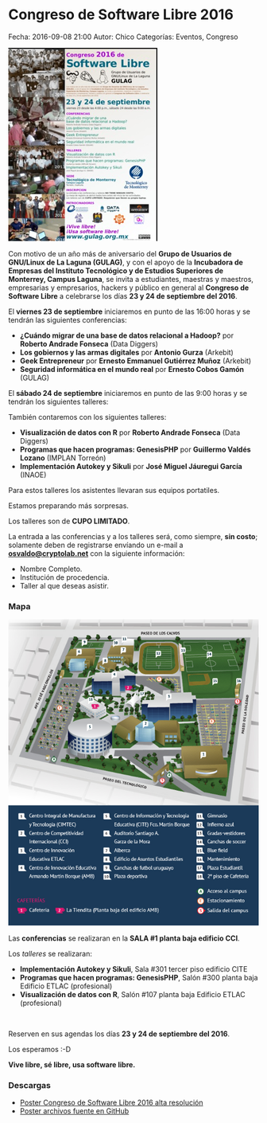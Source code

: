 Congreso de Software Libre 2016
==================================

Fecha: 2016-09-08 21:00
Autor:  Chico
Categorías: Eventos, Congreso

<a class="img-responsive" href="2016-09-23-congreso-2016/gulag-congreso-2016-poster.png"><img src="2016-09-23-congreso-2016/gulag-congreso-2016-poster-small.jpg" alt="Congreso Software Libre 2016"></a>

Con motivo de un año más de aniversario del **Grupo de Usuarios de GNU/Linux de La Laguna (GULAG)**, y con el apoyo de la **Incubadora de Empresas del Instituto Tecnológico y de Estudios Superiores de Monterrey, Campus Laguna**, se invita a estudiantes, maestras y maestros, empresarias y empresarios, hackers y público en general al **Congreso de Software Libre** a celebrarse los días **23 y 24 de septiembre del 2016**.

<!-- break -->

El **viernes 23 de septiembre** iniciaremos en punto de las 16:00 horas y se tendrán las siguientes conferencias:

* **¿Cuándo migrar de una base de datos relacional a Hadoop?** por __Roberto Andrade Fonseca__  (Data Diggers)
* **Los gobiernos y las armas digitales** por __Antonio Gurza__ (Arkebit)
* **Geek Entrepreneur** por __Ernesto Emmanuel Gutiérrez Muñoz__ (Arkebit)
* **Seguridad informática en el mundo real** por __Ernesto Cobos Gamón__ (GULAG)

El **sábado 24 de septiembre** iniciaremos en punto de las 9:00 horas y se tendrán los siguientes talleres:

También contaremos con los siguientes talleres:

* **Visualización de datos con R** por __Roberto Andrade Fonseca__ (Data Diggers)
* **Programas que hacen programas: GenesisPHP** por __Guillermo Valdés Lozano__ (IMPLAN Torreón)
* **Implementación Autokey y Sikuli** por __José Miguel Jáuregui García__ (INAOE)

Para estos talleres los asistentes llevaran sus equipos portatiles.

Estamos preparando más sorpresas.

Los talleres son de **CUPO LIMITADO**.

La entrada a las conferencias y a los talleres será, como siempre, **sin costo**; solamente deben de registrarse envíando un e-mail a **osvaldo@cryptolab.net** con la siguiente información:

* Nombre Completo.
* Institución de procedencia.
* Taller al que deseas asistir.

### Mapa

<a class="img-responsive" href="2016-09-23-congreso-2016/MapaCampus.jpg"><img src="2016-09-23-congreso-2016/MapaCampus.jpg" alt="Mapa Campus"></a>

Las __conferencias__ se realizaran en la __SALA #1 planta baja edificio CCI__.

Los _talleres_ se realizaran:

+ **Implementación Autokey y Sikuli**, Sala #301 tercer piso edificio CITE
+ **Programas que hacen programas: GenesisPHP**, Salón #300 planta baja Edificio ETLAC (profesional)
+ **Visualización de datos con R**, Salón #107 planta baja Edificio ETLAC (profesional)

<br />

Reserven en sus agendas los días **23 y 24 de septiembre del 2016**.

Los esperamos :-D

**Vive libre, sé libre, usa software libre.**

### Descargas

* [Poster Congreso de Software Libre 2016 alta resolución](2016-09-23-congreso-2016/gulag-congreso-2016-poster.png)
* [Poster archivos fuente en GitHub](https://github.com/GULAG/gulag.github.io/tree/master/entradas/2016-09-23-congreso-2016)

